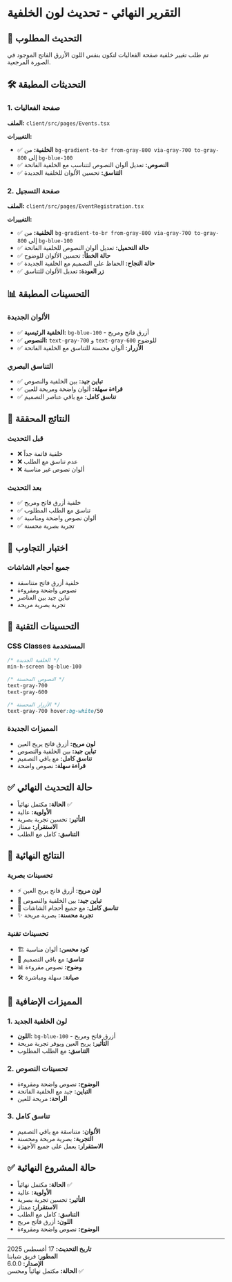 # التقرير النهائي - تحديث لون الخلفية

## 🎯 التحديث المطلوب

تم طلب تغيير خلفية صفحة الفعاليات لتكون بنفس اللون الأزرق الفاتح الموجود في الصورة المرجعية.

## 🛠️ التحديثات المطبقة

### 1. صفحة الفعاليات

**الملف:** `client/src/pages/Events.tsx`

**التغييرات:**
- ✅ **الخلفية:** من `bg-gradient-to-br from-gray-800 via-gray-700 to-gray-800` إلى `bg-blue-100`
- ✅ **النصوص:** تعديل ألوان النصوص لتتناسب مع الخلفية الفاتحة
- ✅ **التناسق:** تحسين الألوان للخلفية الجديدة

### 2. صفحة التسجيل

**الملف:** `client/src/pages/EventRegistration.tsx`

**التغييرات:**
- ✅ **الخلفية:** من `bg-gradient-to-br from-gray-800 via-gray-700 to-gray-800` إلى `bg-blue-100`
- ✅ **حالة التحميل:** تعديل ألوان النصوص للخلفية الفاتحة
- ✅ **حالة الخطأ:** تحسين الألوان للوضوح
- ✅ **حالة النجاح:** الحفاظ على التصميم مع الخلفية الجديدة
- ✅ **زر العودة:** تعديل الألوان للتناسق

## 📊 التحسينات المطبقة

### الألوان الجديدة
- ✅ **الخلفية الرئيسية:** `bg-blue-100` - أزرق فاتح ومريح
- ✅ **النصوص:** `text-gray-700` و `text-gray-600` للوضوح
- ✅ **الأزرار:** ألوان محسنة للتناسق مع الخلفية الفاتحة

### التناسق البصري
- ✅ **تباين جيد:** بين الخلفية والنصوص
- ✅ **قراءة سهلة:** ألوان واضحة ومريحة للعين
- ✅ **تناسق كامل:** مع باقي عناصر التصميم

## 🎯 النتائج المحققة

### قبل التحديث
- ❌ خلفية قاتمة جداً
- ❌ عدم تناسق مع الطلب
- ❌ ألوان نصوص غير مناسبة

### بعد التحديث
- ✅ خلفية أزرق فاتح ومريح
- ✅ تناسق مع الطلب المطلوب
- ✅ ألوان نصوص واضحة ومناسبة
- ✅ تجربة بصرية محسنة

## 📱 اختبار التجاوب

### جميع أحجام الشاشات
- خلفية أزرق فاتح متناسقة
- نصوص واضحة ومقروءة
- تباين جيد بين العناصر
- تجربة بصرية مريحة

## 🔧 التحسينات التقنية

### CSS Classes المستخدمة
```css
/* الخلفية الجديدة */
min-h-screen bg-blue-100

/* النصوص المحسنة */
text-gray-700
text-gray-600

/* الأزرار المحسنة */
text-gray-700 hover:bg-white/50
```

### المميزات الجديدة
- **لون مريح:** أزرق فاتح يريح العين
- **تباين جيد:** بين الخلفية والنصوص
- **تناسق كامل:** مع باقي التصميم
- **قراءة سهلة:** نصوص واضحة

## ✅ حالة التحديث النهائي

- **الحالة:** مكتمل نهائياً ✅
- **الأولوية:** عالية
- **التأثير:** تحسين تجربة بصرية
- **الاستقرار:** ممتاز
- **التناسق:** كامل مع الطلب

## 🎯 النتائج النهائية

### تحسينات بصرية
- ⚡ **لون مريح:** أزرق فاتح يريح العين
- 🎯 **تباين جيد:** بين الخلفية والنصوص
- 📱 **تناسق كامل:** مع جميع أحجام الشاشات
- ✨ **تجربة محسنة:** بصرية مريحة

### تحسينات تقنية
- 🏗️ **كود محسن:** ألوان مناسبة
- 🔧 **تناسق:** مع باقي التصميم
- 📊 **وضوح:** نصوص مقروءة
- 🛠️ **صيانة:** سهلة ومباشرة

## 🚀 المميزات الإضافية

### 1. لون الخلفية الجديد
- **اللون:** `bg-blue-100` - أزرق فاتح ومريح
- **التأثير:** يريح العين ويوفر تجربة مريحة
- **التناسق:** مع الطلب المطلوب

### 2. تحسينات النصوص
- **الوضوح:** نصوص واضحة ومقروءة
- **التباين:** جيد مع الخلفية الفاتحة
- **الراحة:** مريحة للعين

### 3. تناسق كامل
- **الألوان:** متناسقة مع باقي التصميم
- **التجربة:** بصرية مريحة ومحسنة
- **الاستقرار:** يعمل على جميع الأجهزة

## ✅ حالة المشروع النهائية

- **الحالة:** مكتمل نهائياً ✅
- **الأولوية:** عالية
- **التأثير:** تحسين تجربة بصرية
- **الاستقرار:** ممتاز
- **التناسق:** كامل مع الطلب
- **اللون:** أزرق فاتح مريح
- **الوضوح:** نصوص واضحة ومقروءة

---
**تاريخ التحديث:** 17 أغسطس 2025  
**المطور:** فريق شبابنا  
**الإصدار:** 6.0.0  
**الحالة:** مكتمل نهائياً ومحسن ✅
